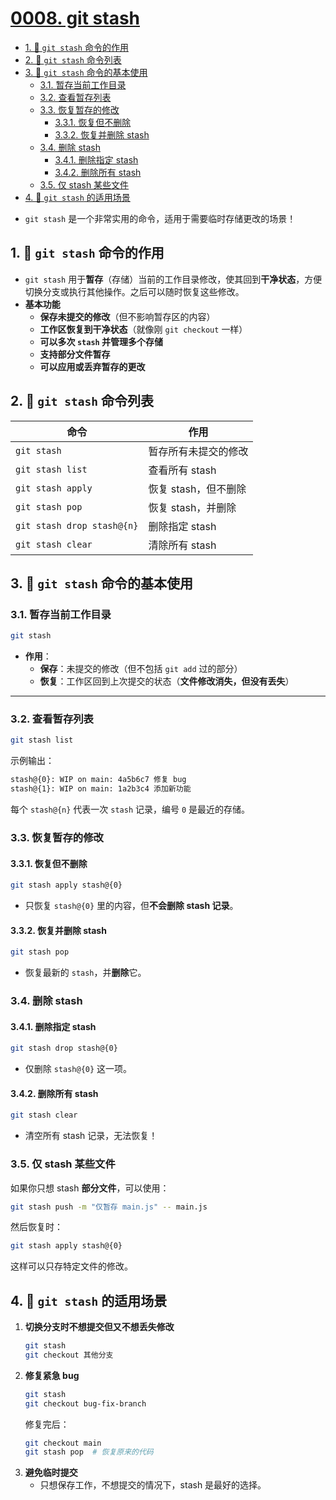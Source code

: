 # [0008. git stash](https://github.com/tnotesjs/TNotes.git-notes/tree/main/notes/0008.%20git%20stash)

<!-- region:toc -->

- [1. 📒 `git stash` 命令的作用](#1--git-stash-命令的作用)
- [2. 📒 `git stash` 命令列表](#2--git-stash-命令列表)
- [3. 📒 `git stash` 命令的基本使用](#3--git-stash-命令的基本使用)
  - [3.1. 暂存当前工作目录](#31-暂存当前工作目录)
  - [3.2. 查看暂存列表](#32-查看暂存列表)
  - [3.3. 恢复暂存的修改](#33-恢复暂存的修改)
    - [3.3.1. 恢复但不删除](#331-恢复但不删除)
    - [3.3.2. 恢复并删除 stash](#332-恢复并删除-stash)
  - [3.4. 删除 stash](#34-删除-stash)
    - [3.4.1. 删除指定 stash](#341-删除指定-stash)
    - [3.4.2. 删除所有 stash](#342-删除所有-stash)
  - [3.5. 仅 stash 某些文件](#35-仅-stash-某些文件)
- [4. 📒 `git stash` 的适用场景](#4--git-stash-的适用场景)

<!-- endregion:toc -->
- `git stash` 是一个非常实用的命令，适用于需要临时存储更改的场景！

## 1. 📒 `git stash` 命令的作用

- `git stash` 用于**暂存**（存储）当前的工作目录修改，使其回到**干净状态**，方便切换分支或执行其他操作。之后可以随时恢复这些修改。
- **基本功能**
  - **保存未提交的修改**（但不影响暂存区的内容）
  - **工作区恢复到干净状态**（就像刚 `git checkout` 一样）
  - **可以多次 `stash` 并管理多个存储**
  - **支持部分文件暂存**
  - **可以应用或丢弃暂存的更改**

## 2. 📒 `git stash` 命令列表

| 命令                       | 作用                 |
| -------------------------- | -------------------- |
| `git stash`                | 暂存所有未提交的修改 |
| `git stash list`           | 查看所有 stash       |
| `git stash apply`          | 恢复 stash，但不删除 |
| `git stash pop`            | 恢复 stash，并删除   |
| `git stash drop stash@{n}` | 删除指定 stash       |
| `git stash clear`          | 清除所有 stash       |

## 3. 📒 `git stash` 命令的基本使用

### 3.1. 暂存当前工作目录

```sh
git stash
```

- **作用**：
  - **保存**：未提交的修改（但不包括 `git add` 过的部分）
  - **恢复**：工作区回到上次提交的状态（**文件修改消失，但没有丢失**）

---

### 3.2. 查看暂存列表

```sh
git stash list
```

示例输出：

```sh
stash@{0}: WIP on main: 4a5b6c7 修复 bug
stash@{1}: WIP on main: 1a2b3c4 添加新功能
```

每个 `stash@{n}` 代表一次 `stash` 记录，编号 `0` 是最近的存储。


### 3.3. 恢复暂存的修改

#### 3.3.1. 恢复但不删除

```sh
git stash apply stash@{0}
```

- 只恢复 `stash@{0}` 里的内容，但**不会删除 stash 记录**。

#### 3.3.2. 恢复并删除 stash

```sh
git stash pop
```

- 恢复最新的 `stash`，并**删除**它。

### 3.4. 删除 stash

#### 3.4.1. 删除指定 stash

```sh
git stash drop stash@{0}
```

- 仅删除 `stash@{0}` 这一项。

#### 3.4.2. 删除所有 stash

```sh
git stash clear
```

- 清空所有 stash 记录，无法恢复！

### 3.5. 仅 stash 某些文件

如果你只想 stash **部分文件**，可以使用：

```sh
git stash push -m "仅暂存 main.js" -- main.js
```

然后恢复时：

```sh
git stash apply stash@{0}
```

这样可以只存特定文件的修改。

## 4. 📒 `git stash` 的适用场景

1. **切换分支时不想提交但又不想丢失修改**
   ```sh
   git stash
   git checkout 其他分支
   ```
2. **修复紧急 bug**
   ```sh
   git stash
   git checkout bug-fix-branch
   ```
   修复完后：
   ```sh
   git checkout main
   git stash pop  # 恢复原来的代码
   ```
3. **避免临时提交**
   - 只想保存工作，不想提交的情况下，stash 是最好的选择。
